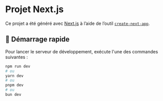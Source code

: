 # Projet Next.js

Ce projet a été généré avec [Next.js](https://nextjs.org) à l’aide de l’outil [`create-next-app`](https://nextjs.org/docs/app/api-reference/cli/create-next-app).

## 🚀 Démarrage rapide

Pour lancer le serveur de développement, exécute l'une des commandes suivantes :

```bash
npm run dev
# ou
yarn dev
# ou
pnpm dev
# ou
bun dev
